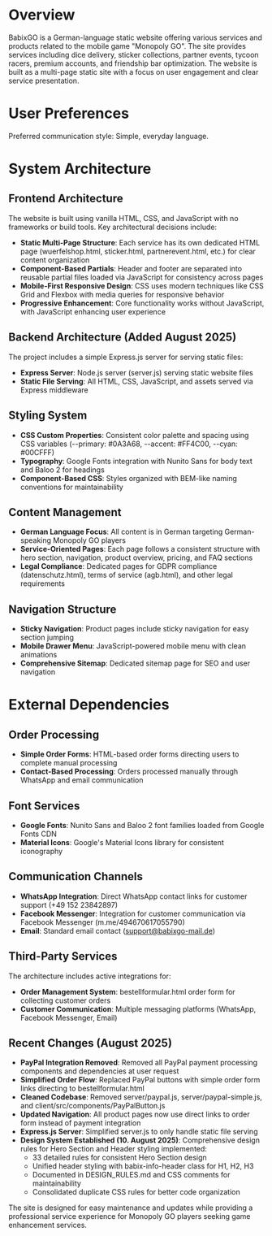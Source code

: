 # Overview

BabixGO is a German-language static website offering various services and products related to the mobile game "Monopoly GO". The site provides services including dice delivery, sticker collections, partner events, tycoon racers, premium accounts, and friendship bar optimization. The website is built as a multi-page static site with a focus on user engagement and clear service presentation.

# User Preferences

Preferred communication style: Simple, everyday language.

# System Architecture

## Frontend Architecture
The website is built using vanilla HTML, CSS, and JavaScript with no frameworks or build tools. Key architectural decisions include:

- **Static Multi-Page Structure**: Each service has its own dedicated HTML page (wuerfelshop.html, sticker.html, partnerevent.html, etc.) for clear content organization
- **Component-Based Partials**: Header and footer are separated into reusable partial files loaded via JavaScript for consistency across pages
- **Mobile-First Responsive Design**: CSS uses modern techniques like CSS Grid and Flexbox with media queries for responsive behavior
- **Progressive Enhancement**: Core functionality works without JavaScript, with JavaScript enhancing user experience

## Backend Architecture (Added August 2025)
The project includes a simple Express.js server for serving static files:

- **Express Server**: Node.js server (server.js) serving static website files
- **Static File Serving**: All HTML, CSS, JavaScript, and assets served via Express middleware

## Styling System
- **CSS Custom Properties**: Consistent color palette and spacing using CSS variables (--primary: #0A3A68, --accent: #FF4C00, --cyan: #00CFFF)
- **Typography**: Google Fonts integration with Nunito Sans for body text and Baloo 2 for headings
- **Component-Based CSS**: Styles organized with BEM-like naming conventions for maintainability

## Content Management
- **German Language Focus**: All content is in German targeting German-speaking Monopoly GO players
- **Service-Oriented Pages**: Each page follows a consistent structure with hero section, navigation, product overview, pricing, and FAQ sections
- **Legal Compliance**: Dedicated pages for GDPR compliance (datenschutz.html), terms of service (agb.html), and other legal requirements

## Navigation Structure
- **Sticky Navigation**: Product pages include sticky navigation for easy section jumping
- **Mobile Drawer Menu**: JavaScript-powered mobile menu with clean animations
- **Comprehensive Sitemap**: Dedicated sitemap page for SEO and user navigation

# External Dependencies

## Order Processing
- **Simple Order Forms**: HTML-based order forms directing users to complete manual processing
- **Contact-Based Processing**: Orders processed manually through WhatsApp and email communication

## Font Services
- **Google Fonts**: Nunito Sans and Baloo 2 font families loaded from Google Fonts CDN
- **Material Icons**: Google's Material Icons library for consistent iconography

## Communication Channels
- **WhatsApp Integration**: Direct WhatsApp contact links for customer support (+49 152 23842897)
- **Facebook Messenger**: Integration for customer communication via Facebook Messenger (m.me/494670617055790)
- **Email**: Standard email contact (support@babixgo-mail.de)

## Third-Party Services
The architecture includes active integrations for:
- **Order Management System**: bestellformular.html order form for collecting customer orders
- **Customer Communication**: Multiple messaging platforms (WhatsApp, Facebook Messenger, Email)

## Recent Changes (August 2025)
- **PayPal Integration Removed**: Removed all PayPal payment processing components and dependencies at user request
- **Simplified Order Flow**: Replaced PayPal buttons with simple order form links directing to bestellformular.html
- **Cleaned Codebase**: Removed server/paypal.js, server/paypal-simple.js, and client/src/components/PayPalButton.js
- **Updated Navigation**: All product pages now use direct links to order form instead of payment integration
- **Express.js Server**: Simplified server.js to only handle static file serving
- **Design System Established (10. August 2025)**: Comprehensive design rules for Hero Section and Header styling implemented:
  - 33 detailed rules for consistent Hero Section design
  - Unified header styling with babix-info-header class for H1, H2, H3
  - Documented in DESIGN_RULES.md and CSS comments for maintainability
  - Consolidated duplicate CSS rules for better code organization

The site is designed for easy maintenance and updates while providing a professional service experience for Monopoly GO players seeking game enhancement services.